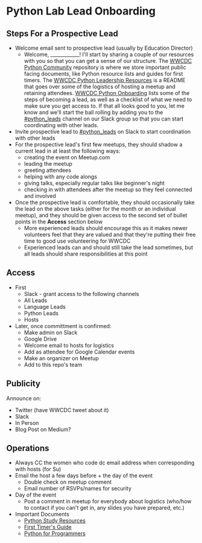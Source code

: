 # Python Lab Lead Onboarding

## Steps For a Prospective Lead
* Welcome email sent to prospective lead (usually by Education Director)
  * Welcome, ____________! I'll start by sharing a couple of our resources with you so that you can get a sense of our structure. The [WWCDC Python Community](https://github.com/womenwhocodedc/python-community) repository is where we store important public facing documents, like Python resource lists and guides for first timers. The [WWCDC Python Leadership Resources](https://github.com/womenwhocodedc/organization/blob/master/leadership-resources/Education/Python/README.md) is a README that goes over some of the logistics of hosting a meetup and retaining attendees. [WWCDC Python Onboarding](https://github.com/womenwhocodedc/python-community/blob/master/events/onboarding.md) lists some of the steps of becoming a lead, as well as a checklist of what we need to make sure you get access to. If that all looks good to you, let me know and we'll start the ball rolling by adding you to the [#python_leads]() channel on our Slack group so that you can start coordinating with other leads.
* Invite prospective lead to [#python_leads]() on Slack to start coordination with other leads
* For the prospective lead's first few meetups, they should shadow a current lead in at least the following ways:
  * creating the event on Meetup.com
  * leading the meetup
  * greeting attendees
  * helping with any code alongs
  * giving talks, especially regular talks like beginner's night
  * checking in with attendees after the meetup so they feel connected and involved
* Once the prospective lead is comfortable, they should occasionally take the lead on the above tasks (either for the month or an individual meetup), and they should be given access to the second set of bullet points in the **Access** section below
  * More experienced leads should encourage this as it makes newer volunteers feel that they are valued and that they're putting their free time to good use volunteering for WWCDC
  * Experienced leads can and should still take the lead sometimes, but all leads should share responsibilities at this point

## Access
* First
  * Slack - grant access to the following channels
  * All Leads
  * Language Leads
  * Python Leads
  * Hosts
* Later, once committment is confirmed:
  * Make admin on Slack
  * Google Drive
  * Welcome email to hosts for logistics
  * Add as attendee for Google Calendar events
  * Make an organizer on Meetup
  * Add to this repo's team

## Publicity
Announce on:
* Twitter (have WWCDC tweet about it)
* Slack
* In Person
* Blog Post on Medium?

## Operations
* Always CC the women who code dc email address when corresponding with hosts (for Su)
* Email the host a few days before + the day of the event
  * Double check on meetup comment
  * Email number of RSVPs/names for security
* Day of the event
  * Post a comment in meetup for everybody about logistics (who/how to contact if you can't get in, any slides you have prepared, etc.)
* Important Documents
  * [Python Study Resources](https://github.com/womenwhocodedc/python-community/blob/master/python_study_resources.md)
  * [First Timer's Guide](https://github.com/womenwhocodedc/python-community/blob/master/first_timers_guide.md)
  * [Python for Programmers](https://github.com/womenwhocodedc/python-community/blob/master/python_for_programmers.md)
